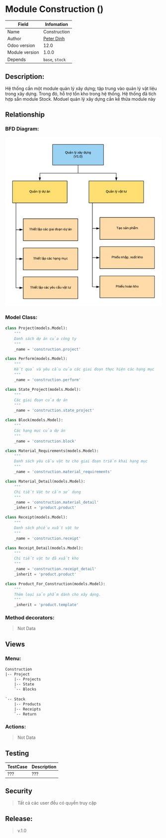 # Module Construction ()

Field | Infomation
------------ | -------------
Name | Construction
Author | [Peter Dinh](https://github.com/peter-dinh)
Odoo version | 12.0
Module version | 1.0.0
Depends | `base`, `stock`

## Description:
Hệ thống cần một module quản lý xây dựng; tập trung vào quản lý vật liệu trong xây dựng. Trong đó, hỗ trợ tồn kho trong hệ thống.
Hệ thống đã tích hợp sẵn module Stock. Moduel quản lý xây dựng cần kế thừa module này

## Relationship
### BFD Diagram:
![BFD](https://github.com/peter-dinh/construction/blob/master/static/src/img/BFD.png "BFD Diagram")

### Model Class:

``` python
class Project(models.Model):
    """
    Danh sách dự án của công ty
    """
    _name = 'construction.project'
```

``` python
class Perform(models.Model):
    """
    Kết quả và yêu cầu của các giai đoạn thực hiện các hạng mục
    """
    _name = 'construction.perform'
```

``` python
class State_Project(models.Model):
    """
    Các giai đoạn của dự án
    """
    _name = 'construction.state_project'
```

``` python
class Block(models.Model):
    """
    Các hạng mục của dự án 
    """
    _name = 'construction.block'
```

``` python
class Material_Requirements(models.Model):
    """
    Danh sách yêu cầu vật tư cho giai đoạn triển khai hạng mục
    """
    _name = 'construction.material_requirements'
```

``` python
class Material_Detail(models.Model):
    """
    Chi tiết Vật tư cần sử dụng
    """
    _name = 'construction.material_detail'
    _inherit = 'product.product'
```

``` python
class Receipt(models.Model):
    """
    Danh sách phiếu xuất vật tư
    """
    _name = 'construction.receipt'
```

``` python
class Receipt_Detail(models.Model):
    """
    Chi tiết vật tư đã xuất kho
    """
    _name = 'construction.receipt_detail'
    _inherit = 'product.product'
```

``` python
class Product_For_Construction(models.Model):
    """
    Thêm loại sản phẩm dành cho xây dựng.
    """
    _inherit = 'product.template'
```

### Method decorators:

> Not Data

## Views

### Menu:
```
Construction
|-- Project
    |-- Projects
    |-- State
    `-- Blocks

`-- Stock
    |-- Products
    |-- Receipts
    `-- Return
```

### Actions:

> Not Data

## Testing
TestCase         | Description 
------------ | -------------
??? | ???

## Security
> Tất cả các user đều có quyền truy cập

## Release: 
> v.1.0